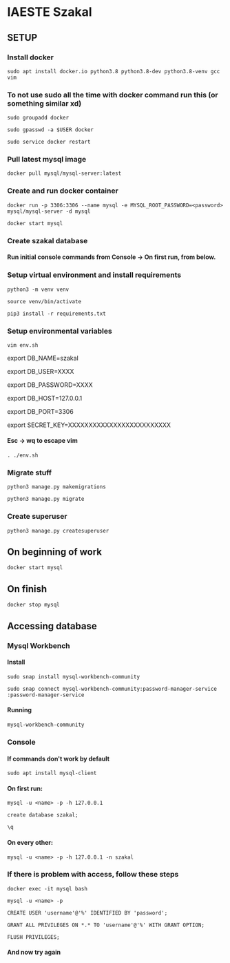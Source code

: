 # IAESTE Szakal

## SETUP

### Install docker

`sudo apt install docker.io python3.8 python3.8-dev python3.8-venv gcc vim`

### To not use sudo all the time with docker command run this (or something similar xd)

`sudo groupadd docker`

`sudo gpasswd -a $USER docker`

`sudo service docker restart`

### Pull latest mysql image

`docker pull mysql/mysql-server:latest`

### Create and run docker container

`docker run -p 3306:3306 --name mysql -e MYSQL_ROOT_PASSWORD=<password> mysql/mysql-server -d mysql`

`docker start mysql`

### Create szakal database

#### Run initial console commands from Console -> On first run, from below.

### Setup virtual environment and install requirements

`python3 -m venv venv`

`source venv/bin/activate`

`pip3 install -r requirements.txt`

### Setup environmental variables

`vim env.sh`

export DB_NAME=szakal

export DB_USER=XXXX

export DB_PASSWORD=XXXX

export DB_HOST=127.0.0.1

export DB_PORT=3306

export SECRET_KEY=XXXXXXXXXXXXXXXXXXXXXXXXX

#### Esc ->  wq to escape vim

`. ./env.sh`

### Migrate stuff

`python3 manage.py makemigrations`

`python3 manage.py migrate`

### Create superuser

`python3 manage.py createsuperuser`

## On beginning of work

`docker start mysql`

## On finish

`docker stop mysql`

## Accessing database

### Mysql Workbench

#### Install
`sudo snap install mysql-workbench-community`

`sudo snap connect mysql-workbench-community:password-manager-service :password-manager-service`

#### Running

`mysql-workbench-community`

### Console

#### If commands don't work by default

`sudo apt install mysql-client`

#### On first run:

`mysql -u <name> -p -h 127.0.0.1`

`create database szakal;`

`\q`

#### On every other:

`mysql -u <name> -p -h 127.0.0.1 -n szakal`

### If there is problem with access, follow these steps

`docker exec -it mysql bash`

`mysql -u <name> -p`

`CREATE USER 'username'@'%' IDENTIFIED BY 'password';`

`GRANT ALL PRIVILEGES ON *.* TO 'username'@'%' WITH GRANT OPTION;`

`FLUSH PRIVILEGES;`

#### And now try again

